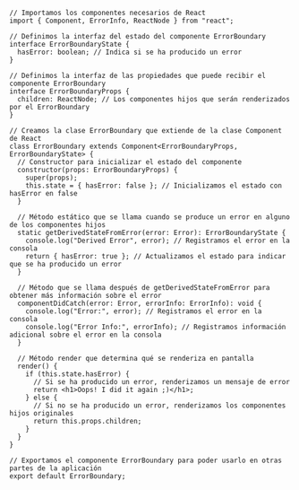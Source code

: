    // Importamos los componentes necesarios de React
    import { Component, ErrorInfo, ReactNode } from "react";
    
    // Definimos la interfaz del estado del componente ErrorBoundary
    interface ErrorBoundaryState {
      hasError: boolean; // Indica si se ha producido un error
    }
    
    // Definimos la interfaz de las propiedades que puede recibir el componente ErrorBoundary
    interface ErrorBoundaryProps {
      children: ReactNode; // Los componentes hijos que serán renderizados por el ErrorBoundary
    }
    
    // Creamos la clase ErrorBoundary que extiende de la clase Component de React
    class ErrorBoundary extends Component<ErrorBoundaryProps, ErrorBoundaryState> {
      // Constructor para inicializar el estado del componente
      constructor(props: ErrorBoundaryProps) {
        super(props);
        this.state = { hasError: false }; // Inicializamos el estado con hasError en false
      }
    
      // Método estático que se llama cuando se produce un error en alguno de los componentes hijos
      static getDerivedStateFromError(error: Error): ErrorBoundaryState {
        console.log("Derived Error", error); // Registramos el error en la consola
        return { hasError: true }; // Actualizamos el estado para indicar que se ha producido un error
      }
    
      // Método que se llama después de getDerivedStateFromError para obtener más información sobre el error
      componentDidCatch(error: Error, errorInfo: ErrorInfo): void {
        console.log("Error:", error); // Registramos el error en la consola
        console.log("Error Info:", errorInfo); // Registramos información adicional sobre el error en la consola
      }
    
      // Método render que determina qué se renderiza en pantalla
      render() {
        if (this.state.hasError) {
          // Si se ha producido un error, renderizamos un mensaje de error
          return <h1>Oops! I did it again ;)</h1>;
        } else {
          // Si no se ha producido un error, renderizamos los componentes hijos originales
          return this.props.children;
        }
      }
    }
    
    // Exportamos el componente ErrorBoundary para poder usarlo en otras partes de la aplicación
    export default ErrorBoundary;
